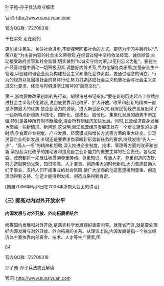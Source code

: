 孙子苑-孙子兵法商业解读

官网: http://www.sunziyuan.com

官方QQ群: 172709318

干在实处 走在前列

更加关注民生、关注社会进步,不断探索回报社会的方式。要努力学习并践行以“八荣八耻”为主要内容的社会主义荣辱观,在经营过程中坚持依法经营、诚信经营,主动接受政府监管和社会监督,切实做到“以诚实守信为荣,以见利忘义为耻”。要在生产经营过程中调动一切积极因素,调整好内外关系,尽力化解各类矛盾,加强安全生产管理,以创建和谐企业而为构建社会主义和谐社会作贡献。要通过理念的确立、行为的规范以及回报社会的具体行动,努力打造适应社会主义和谐社会与社会主义先进文化要求、体现与时俱进浙江精神的“浙商文化”。

第三,浙商要做改革创新的先行者。胡锦涛总书记指出:“要在新的历史起点上继续推进社会主义现代化建设,说到底要靠深化改革、扩大开放。”改革和创新的精神一直是浙商最大的优势,是企业活力的源泉。进入新世纪以来,我省民营经济发展出现了一些新特点新趋势,科技化、国际化、规模化、股份化、集聚化发展的趋势不断加强,特别是各种所有制不断融合,混合所有制经济加快发展。同时,民营经济自身发展也面临一些新情况、新问题,这说明,浙江民营经济发展正处在一个增长转型的关键时期,孕育着企业制度、产业发展、经营模式和增长方式等方面的重大转变。实现民营企业的新发展,关键还是要靠浙商着眼新形势新任务的要求,继续发扬“先人一步”、“高人一招”的精神和胆略,深入推进企业制度、技术、管理等方面的改革和创新,承担起深化改革的推动者和提高自主创新能力的重要主体的社会责任。各级党委、政府都将一如既往地贯彻尊重劳动、尊重知识、尊重人才、尊重创造的方针,努力造就劳动光荣、知识崇高、人才宝贵、创造伟大的时代新风,大力营造鼓励人们干事业、支持人们干成事业的社会氛围,使广大浙商的创造愿望得到尊重、创造活动得到支持、创造才能得到发挥、创造成果得到肯定。

[摘自2006年6月3日在2006年浙商大会上的讲话]

### (三) 提高对内对外开放水平

#### 内源发展与对外开放、外向拓展相结合

统筹国内发展和对外开放,是落实科学发展观的重要内容。就我省而言,就是要处理好内源发展与对外开放、外向拓展的关系。从理论上说,内源发展是指一个独立经济体主要依靠内部资金、技术、人才等生产要素,围

84

官方QQ群: 172709318

孙子苑-孙子兵法商业解读

官网: http://www.sunziyuan.com